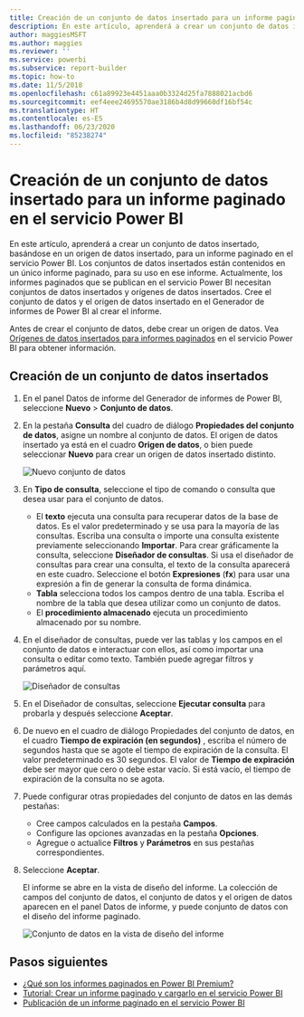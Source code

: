 ```yaml
---
title: Creación de un conjunto de datos insertado para un informe paginado de Power BI
description: En este artículo, aprenderá a crear un conjunto de datos insertado, basándose en un origen de datos insertado, para un informe paginado en el servicio Power BI.
author: maggiesMSFT
ms.author: maggies
ms.reviewer: ''
ms.service: powerbi
ms.subservice: report-builder
ms.topic: how-to
ms.date: 11/5/2018
ms.openlocfilehash: c61a89923e4451aaa0b3324d25fa7888021acbd6
ms.sourcegitcommit: eef4eee24695570ae3186b4d8d99660df16bf54c
ms.translationtype: HT
ms.contentlocale: es-ES
ms.lasthandoff: 06/23/2020
ms.locfileid: "85238274"
---
```

# <a name="create-an-embedded-dataset-for-a-paginated-report-in-the-power-bi-service"></a>Creación de un conjunto de datos insertado para un informe paginado en el servicio Power BI

En este artículo, aprenderá a crear un conjunto de datos insertado, basándose en un origen de datos insertado, para un informe paginado en el servicio Power BI. Los conjuntos de datos insertados están contenidos en un único informe paginado, para su uso en ese informe. Actualmente, los informes paginados que se publican en el servicio Power BI necesitan conjuntos de datos insertados y orígenes de datos insertados. Cree el conjunto de datos y el origen de datos insertado en el Generador de informes de Power BI al crear el informe. 

Antes de crear el conjunto de datos, debe crear un origen de datos. Vea [Orígenes de datos insertados para informes paginados](paginated-reports-embedded-data-source.md) en el servicio Power BI para obtener información.
  
## <a name="create-an-embedded-dataset"></a>Creación de un conjunto de datos insertados
  
1. En el panel Datos de informe del Generador de informes de Power BI, seleccione **Nuevo** > **Conjunto de datos**.

1. En la pestaña **Consulta** del cuadro de diálogo **Propiedades del conjunto de datos**, asigne un nombre al conjunto de datos. El origen de datos insertado ya está en el cuadro **Origen de datos**, o bien puede seleccionar **Nuevo** para crear un origen de datos insertado distinto.
 
   ![Nuevo conjunto de datos](media/paginated-reports-create-embedded-dataset/power-bi-paginated-new-dataset.png)  

3. En **Tipo de consulta**, seleccione el tipo de comando o consulta que desea usar para el conjunto de datos. 
    - El **texto** ejecuta una consulta para recuperar datos de la base de datos. Es el valor predeterminado y se usa para la mayoría de las consultas. Escriba una consulta o importe una consulta existente previamente seleccionando **Importar**. Para crear gráficamente la consulta, seleccione **Diseñador de consultas**. Si usa el diseñador de consultas para crear una consulta, el texto de la consulta aparecerá en este cuadro. Seleccione el botón **Expresiones** (**fx**) para usar una expresión a fin de generar la consulta de forma dinámica. 
    - **Tabla** selecciona todos los campos dentro de una tabla. Escriba el nombre de la tabla que desea utilizar como un conjunto de datos.
    - El **procedimiento almacenado** ejecuta un procedimiento almacenado por su nombre.

4. En el diseñador de consultas, puede ver las tablas y los campos en el conjunto de datos e interactuar con ellos, así como importar una consulta o editar como texto. También puede agregar filtros y parámetros aquí. 

    ![Diseñador de consultas](media/paginated-reports-create-embedded-dataset/power-bi-paginated-embedded-dataset-edit-query.png)

5. En el Diseñador de consultas, seleccione **Ejecutar consulta** para probarla y después seleccione **Aceptar**.

1. De nuevo en el cuadro de diálogo Propiedades del conjunto de datos, en el cuadro **Tiempo de expiración (en segundos)** , escriba el número de segundos hasta que se agote el tiempo de expiración de la consulta. El valor predeterminado es 30 segundos. El valor de **Tiempo de expiración** debe ser mayor que cero o debe estar vacío. Si está vacío, el tiempo de expiración de la consulta no se agota.

7.  Puede configurar otras propiedades del conjunto de datos en las demás pestañas:
    - Cree campos calculados en la pestaña **Campos**.
    - Configure las opciones avanzadas en la pestaña **Opciones**.
    - Agregue o actualice **Filtros** y **Parámetros** en sus pestañas correspondientes.

8. Seleccione **Aceptar**.
 
   El informe se abre en la vista de diseño del informe. La colección de campos del conjunto de datos, el conjunto de datos y el origen de datos aparecen en el panel Datos de informe, y puede conjunto de datos con el diseño del informe paginado.  

    ![Conjunto de datos en la vista de diseño del informe](media/paginated-reports-create-embedded-dataset/power-bi-paginated-embedded-dataset-report-design-view.png) 
 
## <a name="next-steps"></a>Pasos siguientes 

- [¿Qué son los informes paginados en Power BI Premium?](paginated-reports-report-builder-power-bi.md)  
- [Tutorial: Crear un informe paginado y cargarlo en el servicio Power BI](paginated-reports-quickstart-aw.md)
- [Publicación de un informe paginado en el servicio Power BI](paginated-reports-save-to-power-bi-service.md)

